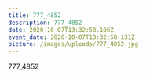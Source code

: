 ```yaml
---
title: 777_4852
description: 777_4852
date: 2020-10-07T13:32:58.106Z
event_date: 2020-10-07T13:32:58.131Z
picture: /images/uploads/777_4852.jpg
---
```

777_4852